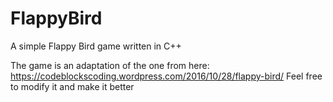 # FlappyBird
A simple Flappy Bird game written in C++

The game is an adaptation of the one from here: https://codeblockscoding.wordpress.com/2016/10/28/flappy-bird/
Feel free to modify it and make it better
